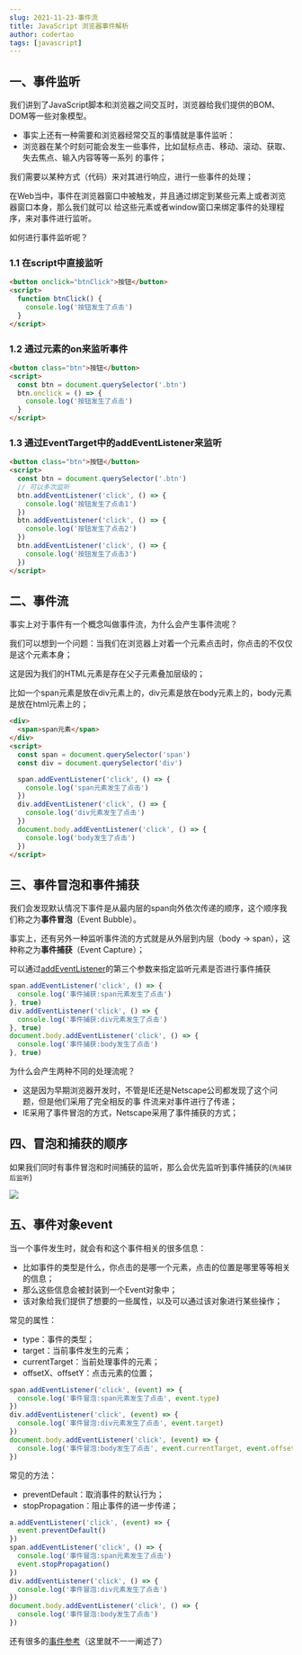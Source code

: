```yaml
---
slug: 2021-11-23-事件流
title: JavaScript 浏览器事件解析
author: codertao
tags: [javascript]
---
```


<!-- truncate -->

## 一、事件监听

我们讲到了JavaScript脚本和浏览器之间交互时，浏览器给我们提供的BOM、DOM等一些对象模型。
- 事实上还有一种需要和浏览器经常交互的事情就是事件监听：
- 浏览器在某个时刻可能会发生一些事件，比如鼠标点击、移动、滚动、获取、失去焦点、输入内容等等一系列
的事件；

我们需要以某种方式（代码）来对其进行响应，进行一些事件的处理；

在Web当中，事件在浏览器窗口中被触发，并且通过绑定到某些元素上或者浏览器窗口本身，那么我们就可以
给这些元素或者window窗口来绑定事件的处理程序，来对事件进行监听。

如何进行事件监听呢？

### 1.1 在script中直接监听

```html
<button onclick="btnClick">按钮</button>
<script>
  function btnClick() {
    console.log('按钮发生了点击')
  }
</script>
```
### 1.2 通过元素的on来监听事件

```html
<button class="btn">按钮</button>
<script>
  const btn = document.querySelector('.btn')
  btn.onclick = () => {
    console.log('按钮发生了点击')
  }
</script>
```

### 1.3 通过EventTarget中的addEventListener来监听

```html
<button class="btn">按钮</button>
<script>
  const btn = document.querySelector('.btn')
  // 可以多次监听
  btn.addEventListener('click', () => {
    console.log('按钮发生了点击1')
  })
  btn.addEventListener('click', () => {
    console.log('按钮发生了点击2')
  })
  btn.addEventListener('click', () => {
    console.log('按钮发生了点击3')
  })
</script>
```

## 二、事件流

事实上对于事件有一个概念叫做事件流，为什么会产生事件流呢？

我们可以想到一个问题：当我们在浏览器上对着一个元素点击时，你点击的不仅仅是这个元素本身；

这是因为我们的HTML元素是存在父子元素叠加层级的；

比如一个span元素是放在div元素上的，div元素是放在body元素上的，body元素是放在html元素上的；

```html
<div>
  <span>span元素</span>
</div>
<script>
  const span = document.querySelector('span')
  const div = document.querySelector('div')

  span.addEventListener('click', () => {
    console.log('span元素发生了点击')
  })
  div.addEventListener('click', () => {
    console.log('div元素发生了点击')
  })
  document.body.addEventListener('click', () => {
    console.log('body发生了点击')
  })
</script>
```
## 三、事件冒泡和事件捕获

我们会发现默认情况下事件是从最内层的span向外依次传递的顺序，这个顺序我们称之为**事件冒泡**（Event
Bubble）。

事实上，还有另外一种监听事件流的方式就是从外层到内层（body -> span），这种称之为**事件捕获**（Event
Capture）；

可以通过[addEventListener](https://developer.mozilla.org/zh-CN/docs/Web/API/EventTarget/addEventListener)的第三个参数来指定监听元素是否进行事件捕获

```js
span.addEventListener('click', () => {
  console.log('事件捕获:span元素发生了点击')
}, true)
div.addEventListener('click', () => {
  console.log('事件捕获:div元素发生了点击')
}, true)
document.body.addEventListener('click', () => {
  console.log('事件捕获:body发生了点击')
}, true)
```

为什么会产生两种不同的处理流呢？
- 这是因为早期浏览器开发时，不管是IE还是Netscape公司都发现了这个问题，但是他们采用了完全相反的事
件流来对事件进行了传递；
- IE采用了事件冒泡的方式，Netscape采用了事件捕获的方式；

## 四、冒泡和捕获的顺序

如果我们同时有事件冒泡和时间捕获的监听，那么会优先监听到事件捕获的(`先捕获后监听`)

![](https://gitee.com/itsandy/picgo-img/raw/master/JavaScript/冒泡和捕获的顺序.png)


## 五、事件对象event

当一个事件发生时，就会有和这个事件相关的很多信息：
- 比如事件的类型是什么，你点击的是哪一个元素，点击的位置是哪里等等相关的信息；
- 那么这些信息会被封装到一个Event对象中；
- 该对象给我们提供了想要的一些属性，以及可以通过该对象进行某些操作；

常见的属性：
- type：事件的类型；
- target：当前事件发生的元素；
- currentTarget：当前处理事件的元素；
- offsetX、offsetY：点击元素的位置；

```js
span.addEventListener('click', (event) => {
  console.log('事件冒泡:span元素发生了点击', event.type)
})
div.addEventListener('click', (event) => {
  console.log('事件冒泡:div元素发生了点击', event.target)
})
document.body.addEventListener('click', (event) => {
  console.log('事件冒泡:body发生了点击', event.currentTarget, event.offsetX, event.offsetY)
})
```

常见的方法：
- preventDefault：取消事件的默认行为；
- stopPropagation：阻止事件的进一步传递；

```js
a.addEventListener('click', (event) => {
  event.preventDefault()
})
span.addEventListener('click', () => {
  console.log('事件冒泡:span元素发生了点击')
  event.stopPropagation()
})
div.addEventListener('click', () => {
  console.log('事件冒泡:div元素发生了点击')
})
document.body.addEventListener('click', () => {
  console.log('事件冒泡:body发生了点击')
})
```

还有很多的[事件参考](https://developer.mozilla.org/zh-CN/docs/Web/Events)（这里就不一一阐述了）
